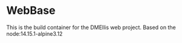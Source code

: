 # WebBase

This is the build container for the DMEllis web project.
Based on the node:14.15.1-alpine3.12